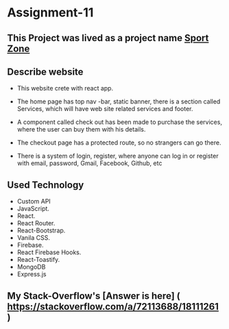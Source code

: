 # Assignment-11

## This Project was lived as a project name [Sport Zone]( https://sports-zone-8991a.web.app )


## Describe website 

* This website crete with react app.

* The home page has top nav -bar, static banner, there is a section called Services, which will have web site related services and footer.

* A component called check out has been made to purchase the services, where the user can buy them with his details.

* The checkout page has a protected route, so no strangers can go there.

* There is a system of login, register, where anyone can log in or register with email, password, Gmail, Facebook, Github, etc

## Used Technology

- Custom API
- JavaScript.
- React.
- React Router.
- React-Bootstrap.
- Vanila CSS.
- Firebase.
- React Firebase Hooks.
- React-Toastify.
- MongoDB
- Express.js


## My Stack-Overflow's [Answer is here] ( https://stackoverflow.com/a/72113688/18111261 )